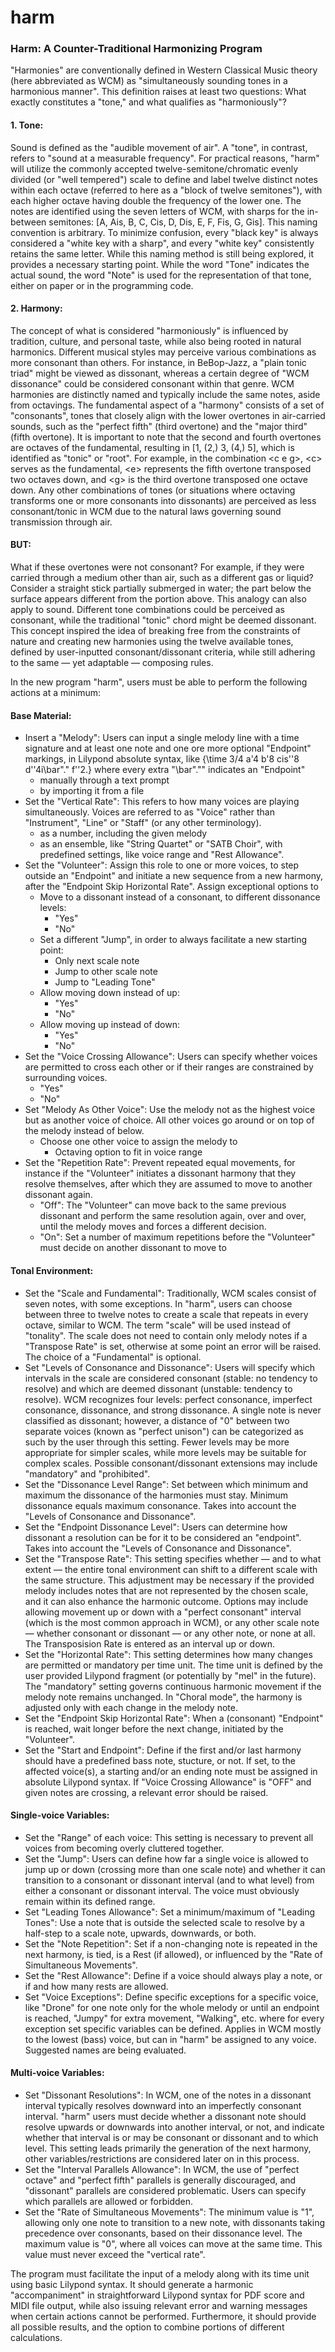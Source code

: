 # harm
### Harm: A Counter-Traditional Harmonizing Program
"Harmonies" are conventionally defined in Western Classical Music theory (here
abbreviated as WCM) as "simultaneously sounding tones in a harmonious manner".
This definition raises at least two questions: What exactly constitutes a
"tone," and what qualifies as "harmoniously"?

#### 1. Tone:
Sound is defined as the "audible movement of air". A "tone", in contrast,
refers to "sound at a measurable frequency". For practical reasons, "harm" will
utilize the commonly accepted twelve-semitone/chromatic evenly divided (or
"well tempered") scale to define and label twelve distinct notes within each
octave (referred to here as a "block of twelve semitones"), with each higher
octave having double the frequency of the lower one. The notes are identified
using the seven letters of WCM, with sharps for the in-between semitones: [A,
Ais, B, C, Cis, D, Dis, E, F, Fis, G, Gis]. This naming convention is
arbitrary. To minimize confusion, every "black key" is always considered a
"white key with a sharp", and every "white key" consistently retains the same
letter. While this naming method is still being explored, it provides a
necessary starting point. While the word "Tone" indicates the actual sound, the
word "Note" is used for the representation of that tone, either on paper or in
the programming code.

#### 2. Harmony:
The concept of what is considered "harmoniously" is influenced by tradition,
culture, and personal taste, while also being rooted in natural harmonics.
Different musical styles may perceive various combinations as more consonant
than others. For instance, in BeBop-Jazz, a "plain tonic triad" might be viewed
as dissonant, whereas a certain degree of "WCM dissonance" could be considered
consonant within that genre. WCM harmonies are distinctly named and typically
include the same notes, aside from octavings. The fundamental aspect of a
"harmony" consists of a set of "consonants", tones that closely align with the
lower overtones in air-carried sounds, such as the "perfect fifth" (third
overtone) and the "major third" (fifth overtone). It is important to note that
the second and fourth overtones are octaves of the fundamental, resulting in
[1, (2,) 3, (4,) 5], which is identified as "tonic" or "root". For example, in
the combination \<c e g\>, \<c\> serves as the fundamental, \<e\> represents
the fifth overtone transposed two octaves down, and \<g\> is the third overtone
transposed one octave down. Any other combinations of tones (or situations
where octaving transforms one or more consonants into dissonants) are perceived
as less consonant/tonic in WCM due to the natural laws governing sound
transmission through air.

#### BUT:
What if these overtones were not consonant? For example, if they were carried
through a medium other than air, such as a different gas or liquid? Consider a
straight stick partially submerged in water; the part below the surface appears
different from the portion above. This analogy can also apply to sound.
Different tone combinations could be perceived as consonant, while the
traditional "tonic" chord might be deemed dissonant. This concept inspired the
idea of breaking free from the constraints of nature and creating new harmonies
using the twelve available tones, defined by user-inputted consonant/dissonant
criteria, while still adhering to the same — yet adaptable — composing rules.

In the new program "harm", users must be able to perform the following actions
at a minimum:

#### Base Material:
- Insert a "Melody": Users can input a single melody line with a time signature
  and at least one note and one ore more optional "Endpoint" markings, in
  Lilypond absolute syntax, like
  \{\\time 3/4 a'4 b'8 cis''8 d''4i\\bar"." f''2.\}
  where every extra "\\bar\".\"" indicates an "Endpoint"
  - manually through a text prompt
  - by importing it from a file
- Set the "Vertical Rate": This refers to how many voices are playing
  simultaneously. Voices are referred to as "Voice" rather than "Instrument",
  "Line" or "Staff" (or any other terminology).
  - as a number, including the given melody
  - as an ensemble, like "String Quartet" or "SATB Choir", with predefined
  settings, like voice range and "Rest Allowance".
- Set the "Volunteer": Assign this role to one or more voices, to step outside
  an "Endpoint" and initiate a new sequence from a new harmony, after the
  "Endpoint Skip Horizontal Rate". Assign exceptional options to 
  - Move to a dissonant instead of a consonant, to different dissonance levels:
    - "Yes"
    - "No"
  - Set a different "Jump", in order to always facilitate a new starting point:
    - Only next scale note
    - Jump to other scale note
    - Jump to "Leading Tone"
  - Allow moving down instead of up:
    - "Yes"
    - "No"
  - Allow moving up instead of down:
    - "Yes"
    - "No"
- Set the "Voice Crossing Allowance": Users can specify whether voices are
  permitted to cross each other or if their ranges are constrained by
  surrounding voices.
  - "Yes"
  - "No"
- Set "Melody As Other Voice": Use the melody not as the highest voice but as
  another voice of choice. All other voices go around or on top of the melody
  instead of below.
  - Choose one other voice to assign the melody to
    - Octaving option to fit in voice range
- Set the "Repetition Rate": Prevent repeated equal movements, for instance if
  the "Volunteer" initiates a dissonant harmony that they resolve themselves,
  after which they are assumed to move to another dissonant again.
  - "Off": The "Volunteer" can move back to the same previous dissonant and
    perform the same resolution again, over and over, until the melody moves
    and forces a different decision.
  - "On": Set a number of maximum repetitions before the "Volunteer" must
    decide on another dissonant to move to

#### Tonal Environment:
- Set the "Scale and Fundamental": Traditionally, WCM scales consist of seven
  notes, with some exceptions. In "harm", users can choose between three to
  twelve notes to create a scale that repeats in every octave, similar to WCM.
  The term "scale" will be used instead of "tonality". The scale does not need
  to contain only melody notes if a "Transpose Rate" is set, otherwise at some
  point an error will be raised. The choice of a "Fundamental" is optional.
- Set "Levels of Consonance and Dissonance": Users will specify which intervals
  in the scale are considered consonant (stable: no tendency to resolve) and
  which are deemed dissonant (unstable: tendency to resolve). WCM recognizes
  four levels: perfect consonance, imperfect consonance, dissonance, and strong
  dissonance. A single note is never classified as dissonant; however, a
  distance of "0" between two separate voices (known as "perfect unison") can
  be categorized as such by the user through this setting. Fewer levels may be
  more appropriate for simpler scales, while more levels may be suitable for
  complex scales. Possible consonant/dissonant extensions may include
  "mandatory" and "prohibited".
- Set the "Dissonance Level Range": Set between which minimum and maximum the
  dissonance of the harmonies must stay. Minimum dissonance equals maximum
  consonance. Takes into account the "Levels of Consonance and Dissonance".
- Set the "Endpoint Dissonance Level": Users can determine how dissonant a
  resolution can be for it to be considered an "endpoint". Takes into account
  the "Levels of Consonance and Dissonance".
- Set the "Transpose Rate": This setting specifies whether — and to what extent
  — the entire tonal environment can shift to a different scale with the same
  structure. This adjustment may be necessary if the provided melody includes
  notes that are not represented by the chosen scale, and it can also enhance
  the harmonic outcome. Options may include allowing movement up or down with a
  "perfect consonant" interval (which is the most common approach in WCM), or
  any other scale note — whether consonant or dissonant — or any other note, or
  none at all. The Transposision Rate is entered as an interval up or down.
- Set the "Horizontal Rate": This setting determines how many changes are
  permitted or mandatory per time unit. The time unit is defined by the user
  provided Lilypond fragment (or potentially by "mel" in the future). The
  "mandatory" setting governs continuous harmonic movement if the melody note
  remains unchanged. In "Choral mode", the harmony is adjusted only with each
  change in the melody note.
- Set the "Endpoint Skip Horizontal Rate": When a (consonant) "Endpoint" is
  reached, wait longer before the next change, initiated by the "Volunteer".
- Set the "Start and Endpoint": Define if the first and/or last harmony should
  have a predefined bass note, stucture, or not. If set, to the affected
  voice(s), a starting and/or an ending note must be assigned in absolute
  Lilypond syntax. If "Voice Crossing Allowance" is "OFF" and given notes are
  crossing, a relevant error should be raised.

#### Single-voice Variables:
- Set the "Range" of each voice: This setting is necessary to prevent all
  voices from becoming overly cluttered together.
- Set the "Jump": Users can define how far a single voice is allowed to jump up
  or down (crossing more than one scale note) and whether it can transition to
  a consonant or dissonant interval (and to what level) from either a consonant
  or dissonant interval. The voice must obviously remain within its defined
  range.
- Set "Leading Tones Allowance": Set a minimum/maximum of "Leading Tones": Use
  a note that is outside the selected scale to resolve by a half-step to a
  scale note, upwards, downwards, or both.
- Set the "Note Repetition": Set if a non-changing note is repeated in the next
  harmony, is tied, is a Rest (if allowed), or influenced by the "Rate of
  Simultaneous Movements".
- Set the "Rest Allowance": Define if a voice should always play a note, or if
  and how many rests are allowed.
- Set "Voice Exceptions": Define specific exceptions for a specific voice, like
  "Drone" for one note only for the whole melody or until an endpoint is
  reached, "Jumpy" for extra movement, "Walking", etc. where for every
  exception set specific variables can be defined. Applies in WCM mostly to the
  lowest (bass) voice, but can in "harm" be assigned to any voice. Suggested
  names are being evaluated.

#### Multi-voice Variables:
- Set "Dissonant Resolutions": In WCM, one of the notes in a dissonant interval
  typically resolves downward into an imperfectly consonant interval. "harm"
  users must decide whether a dissonant note should resolve upwards or
  downwards into another interval, or not, and indicate whether that interval
  is or may be consonant or dissonant and to which level. This setting leads
  primarily the generation of the next harmony, other variables/restrictions
  are considered later on in this process.
- Set the "Interval Parallels Allowance": In WCM, the use of "perfect octave"
  and "perfect fifth" parallels is generally discouraged, and "dissonant"
  parallels are considered problematic. Users can specify which parallels are
  allowed or forbidden.
- Set the "Rate of Simultaneous Movements": The minimum value is "1", allowing
  only one note to transition to a new note, with dissonants taking precedence
  over consonants, based on their dissonance level. The maximum value is "0",
  where all voices can move at the same time. This value must never exceed the
  "vertical rate".

The program must facilitate the input of a melody along with its time unit
using basic Lilypond syntax. It should generate a harmonic "accompaniment" in
straightforward Lilypond syntax for PDF score and MIDI file output, while also
issuing relevant error and warning messages when certain actions cannot be
performed. Furthermore, it should provide all possible results, and the option
to combine portions of different calculations.
